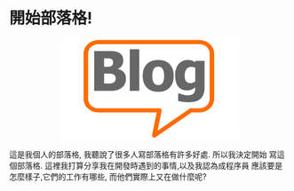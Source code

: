 # 開始部落格!


<p align="center">
  <img alt="blog-img" src="./blog_pic.png" width="319" height="181" />
</p>

這是我個人的部落格, 我聽說了很多人寫部落格有許多好處. 所以我決定開始
寫這個部落格. 這裡我打算分享我在開發時遇到的事情,以及我認為成程序員
應該要是怎麼樣子,它們的工作有哪些, 而他們實際上又在做什麼呢?

